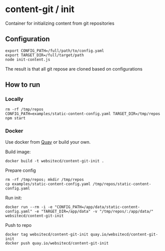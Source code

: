# content-git / init
Container for initializing content from git repositories

## Configuration

```shell script
export CONFIG_PATH=/full/path/to/config.yaml
export TARGET_DIR=/full/target/path
node init-content.js 
```

The result is that all git repose are cloned based on configurations

## How to run

### Locally

```shell
rm -rf /tmp/repos
CONFIG_PATH=examples/static-content-config.yaml TARGET_DIR=/tmp/repos npm start
```


### Docker

Use docker from [Quay](https://quay.io/repository/websitecd/content-git-api) or build your own.

Build image:

```shell script
docker build -t websitecd/content-git-init .
```

Prepare config
```shell script
rm -rf /tmp/repos; mkdir /tmp/repos
cp examples/static-content-config.yaml /tmp/repos/static-content-config.yaml
```

Run init:

```shell script
docker run --rm -i -e "CONFIG_PATH=/app/data/static-content-config.yaml" -e "TARGET_DIR=/app/data" -v "/tmp/repos/:/app/data/" websitecd/content-git-init
```

Push to repo

```shell
docker tag websitecd/content-git-init quay.io/websitecd/content-git-init
docker push quay.io/websitecd/content-git-init
```
